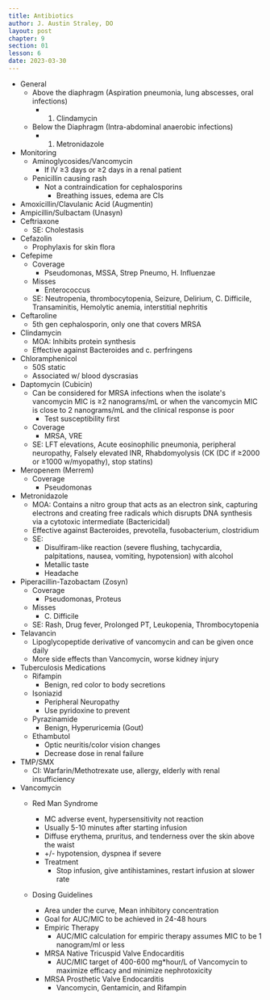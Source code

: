 ```yaml
---
title: Antibiotics
author: J. Austin Straley, DO
layout: post
chapter: 9
section: 01
lesson: 6
date: 2023-03-30
---
```


- General
  - Above the diaphragm (Aspiration pneumonia, lung abscesses, oral infections)
    - 1) Clindamycin
  - Below the Diaphragm (Intra-abdominal anaerobic infections)
    - 1) Metronidazole
- Monitoring
  - Aminoglycosides/Vancomycin
    - If IV ≥3 days or ≥2 days in a renal patient
  - Penicillin causing rash
    - Not a contraindication for cephalosporins
      - Breathing issues, edema are CIs
- Amoxicillin/Clavulanic Acid (Augmentin)
- Ampicillin/Sulbactam (Unasyn)
- Ceftriaxone
  - SE: Cholestasis
- Cefazolin
  - Prophylaxis for skin flora
- Cefepime
  - Coverage
    - Pseudomonas, MSSA, Strep Pneumo, H. Influenzae
  - Misses
    - Enterococcus
  - SE: Neutropenia, thrombocytopenia, Seizure, Delirium, C. Difficile, Transaminitis, Hemolytic anemia, interstitial nephritis
- Ceftaroline
  - 5th gen cephalosporin, only one that covers MRSA
- Clindamycin
  - MOA: Inhibits protein synthesis
  - Effective against Bacteroides and c. perfringens
- Chloramphenicol
  - 50S static
  - Associated w/ blood dyscrasias
- Daptomycin (Cubicin)
  - Can be considered for MRSA infections when the isolate's vancomycin MIC is ≥2 nanograms/mL or when the vancomycin MIC is close to 2 nanograms/mL and the clinical response is poor
    - Test susceptibility first
  - Coverage
    - MRSA, VRE
  - SE: LFT elevations, Acute eosinophilic pneumonia, peripheral neuropathy, Falsely elevated INR, Rhabdomyolysis (CK (DC if ≥2000 or ≥1000 w/myopathy), stop statins)
- Meropenem (Merrem)
  - Coverage
    - Pseudomonas
- Metronidazole
  - MOA: Contains a nitro group that acts as an electron sink, capturing electrons and creating free radicals which disrupts DNA synthesis via a cytotoxic intermediate (Bactericidal)
  - Effective against Bacteroides, prevotella, fusobacterium, clostridium
  - SE:
    - Disulfiram-like reaction (severe flushing, tachycardia, palpitations, nausea, vomiting, hypotension) with alcohol
    - Metallic taste
    - Headache
- Piperacillin-Tazobactam (Zosyn)
  - Coverage
    - Pseudomonas, Proteus
  - Misses
    - C. Difficile
  - SE: Rash, Drug fever, Prolonged PT, Leukopenia, Thrombocytopenia
- Telavancin
  - Lipoglycopeptide derivative of vancomycin and can be given once daily
  - More side effects than Vancomycin, worse kidney injury
- Tuberculosis Medications
  - Rifampin
    - Benign, red color to body secretions
  - Isoniazid
    - Peripheral Neuropathy
    - Use pyridoxine to prevent
  - Pyrazinamide
    - Benign, Hyperuricemia (Gout)
  - Ethambutol
    - Optic neuritis/color vision changes
    - Decrease dose in renal failure
- TMP/SMX
  - CI: Warfarin/Methotrexate use, allergy, elderly with renal insufficiency
- Vancomycin
  - Red Man Syndrome
    - MC adverse event, hypersensitivity not reaction
    - Usually 5-10 minutes after starting infusion
    - Diffuse erythema, pruritus, and tenderness over the skin above the waist
    - +/- hypotension, dyspnea if severe
    - Treatment
      - Stop infusion, give antihistamines, restart infusion at slower rate
  - Dosing Guidelines

      - Area under the curve, Mean inhibitory concentration
      - Goal for AUC/MIC to be achieved in 24-48 hours
    - Empiric Therapy
      - AUC/MIC calculation for empiric therapy assumes MIC to be 1 nanogram/ml or less
    - MRSA Native Tricuspid Valve Endocarditis
      - AUC/MIC target of 400-600 mg\*hour/L of Vancomycin to maximize efficacy and minimize nephrotoxicity
    - MRSA Prosthetic Valve Endocarditis
      - Vancomycin, Gentamicin, and Rifampin